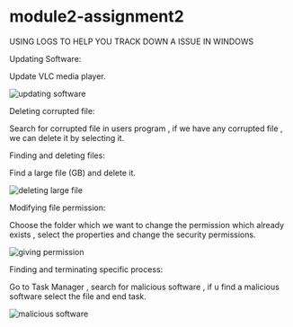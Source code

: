 # module2-assignment2

USING LOGS TO HELP YOU TRACK DOWN A ISSUE IN WINDOWS

Updating Software:

   Update VLC media player.
   
   ![updating software](https://user-images.githubusercontent.com/83501404/119148389-0fd74d00-ba6a-11eb-9551-cdc13a825481.png)

Deleting corrupted file:
    
   Search for corrupted file in users program  , if we have any corrupted file , we can delete it by selecting it.

Finding and deleting files:
 
   Find a large file (GB) and delete it.
   
   ![deleting large file](https://user-images.githubusercontent.com/83501404/119148744-6d6b9980-ba6a-11eb-9d07-f0a6169681af.png)

Modifying file permission:
  
   Choose the folder which we want to change the permission which already exists , select the properties and change the security permissions.
   
   ![giving permission](https://user-images.githubusercontent.com/83501404/119149319-0995a080-ba6b-11eb-9a3f-8e51b29b9b1b.png)
   
Finding and terminating specific process:

   Go to Task Manager , search for malicious software , if u find a malicious software select the file and end task.
   
   ![malicious software](https://user-images.githubusercontent.com/83501404/119149879-8cb6f680-ba6b-11eb-8c95-5009f9091ae4.png)
   
 

   
   
   
   
